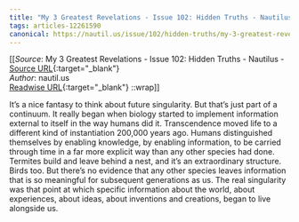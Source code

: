```yaml
---
title: "My 3 Greatest Revelations - Issue 102: Hidden Truths - Nautilus (258222316)"
tags: articles-12261590
canonical: https://nautil.us/issue/102/hidden-truths/my-3-greatest-revelations
---
```


[[_Source_: My 3 Greatest Revelations - Issue 102: Hidden Truths - Nautilus - [Source URL](https://nautil.us/issue/102/hidden-truths/my-3-greatest-revelations){:target="_blank"}<br>
_Author_: nautil.us<br>
[Readwise URL](https://readwise.io/open/258222316){:target="_blank"}
::wrap]]

It’s a nice fantasy to think about future singularity. But that’s just part of a continuum. It really began when biology started to implement information external to itself in the way humans did it. Transcendence moved life to a different kind of instantiation 200,000 years ago. Humans distinguished themselves by enabling knowledge, by enabling information, to be carried through time in a far more explicit way than any other species had done. Termites build and leave behind a nest, and it’s an extraordinary structure. Birds too. But there’s no evidence that any other species leaves information that is so meaningful for subsequent generations as us. The real singularity was that point at which specific information about the world, about experiences, about ideas, about inventions and creations, began to live alongside us.
